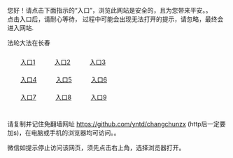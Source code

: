 您好！请点击下面指示的“入口”，浏览此网站是安全的，且为您带来平安。。 <br/>
点击入口后，请耐心等待， 过程中可能会出现无法打开的提示，请忽略，最终会进入网站. </br>

法轮大法在长春<br/>
<div style="padding:10px"><a style="margin:20px" target="_blank" href="https://d25y1dp3tone2j.cloudfront.net/2Qpsp?qltcnagk" id="ccLink1" rel="nofollow">入口1</a> <a target="_blank" style="margin:20px" href="https://d226pshxiwdkq.cloudfront.net/2Qpsp?jpsek" id="ccLink2" rel="nofollow">入口2</a> <a style="margin:20px" target="_blank" href="https://d1wdtzddaqbiir.cloudfront.net/2Qpsp?yjvgzasz" id="ccLink3" rel="nofollow">入口3</a></div>

<div style="padding:10px" ><a style="margin:20px" target="_blank" href="https://d25y1dp3tone2j.cloudfront.net/2Qpsp?qltcnagk" id="ccLink4" rel="nofollow">入口4</a> <a style="margin:20px" href="https://d226pshxiwdkq.cloudfront.net/2Qpsp?jpsek" target="_blank" id="ccLink5" rel="nofollow">入口5</a> <a style="margin:20px" href="https://d1wdtzddaqbiir.cloudfront.net/2Qpsp?yjvgzasz" target="_blank" id="ccLink6" rel="nofollow">入口6</a></div>

<div style="padding:10px"><a style="margin:20px" target="_blank" href="https://d25y1dp3tone2j.cloudfront.net/2Qpsp?qltcnagk" id="ccLink7" rel="nofollow">入口7</a> <a style="margin:20px" href="https://d226pshxiwdkq.cloudfront.net/2Qpsp?jpsek" target="_blank" id="ccLink8" rel="nofollow">入口8</a> <a style="margin:20px" target="_blank" href="https://d1wdtzddaqbiir.cloudfront.net/2Qpsp?yjvgzasz" id="ccLink9" rel="nofollow">入口9</a></div>

<br/>



请复制并记住免翻墙网址 https://github.com/yntd/changchunzx (http后一定要加s)，在电脑或手机的浏览器均可访问。。<br/>

微信如提示停止访问该网页，须先点击右上角，选择浏览器打开。

